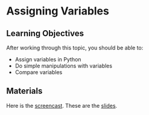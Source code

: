 # Assigning Variables

## Learning Objectives

After working through this topic, you should be able to:

- Assign variables in Python
- Do simple manipulations with variables
- Compare variables

## Materials

Here is the
[screencast](https://electure.uni-bonn.de/static/mh_default_org/engage-player/xxx).
These are the [slides](python_basics-assigning_variables.pdf).
